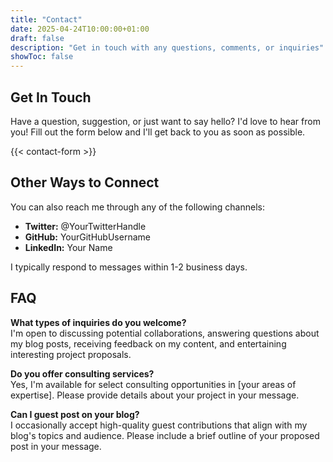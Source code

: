 ```yaml
---
title: "Contact"
date: 2025-04-24T10:00:00+01:00
draft: false
description: "Get in touch with any questions, comments, or inquiries"
showToc: false
---
```


## Get In Touch

Have a question, suggestion, or just want to say hello? I'd love to hear from you! Fill out the form below and I'll get back to you as soon as possible.

{{< contact-form >}}

## Other Ways to Connect

You can also reach me through any of the following channels:

* **Twitter:** @YourTwitterHandle
* **GitHub:** YourGitHubUsername
* **LinkedIn:** Your Name

I typically respond to messages within 1-2 business days.

## FAQ

**What types of inquiries do you welcome?**  
I'm open to discussing potential collaborations, answering questions about my blog posts, receiving feedback on my content, and entertaining interesting project proposals.

**Do you offer consulting services?**  
Yes, I'm available for select consulting opportunities in [your areas of expertise]. Please provide details about your project in your message.

**Can I guest post on your blog?**  
I occasionally accept high-quality guest contributions that align with my blog's topics and audience. Please include a brief outline of your proposed post in your message.